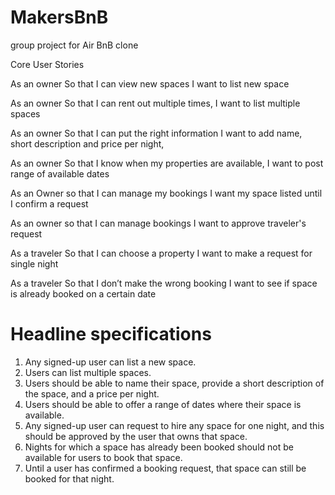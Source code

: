 # MakersBnB
group project for Air BnB clone

Core User Stories

As an owner
So that I can view new spaces
I want to list new space

As an owner
So that I can rent out multiple times,
I want to list multiple spaces

As an owner
So that I can put the right information
I want to add name, short description and price per night,

As an owner
So that I know when my properties are available,
I want to post range of available dates

As an Owner so that I can manage my bookings
I want my space listed until I confirm a request

As an owner 
so that I can manage bookings
I want to approve traveler's request

As a traveler 
So that I can choose a property
I want to make a request for single night

As a traveler
So that I don’t make the wrong booking
I want to see if space is already booked on a certain date


# Headline specifications

1. Any signed-up user can list a new space.
2. Users can list multiple spaces.
3. Users should be able to name their space, provide a short description of the space, and a price per night.
4. Users should be able to offer a range of dates where their space is available.
5. Any signed-up user can request to hire any space for one night, and this should be approved by the user that owns that space.
6. Nights for which a space has already been booked should not be available for users to book that space.
7. Until a user has confirmed a booking request, that space can still be booked for that night.
